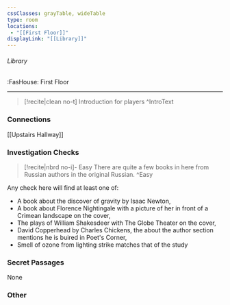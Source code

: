 ```yaml
---
cssClasses: grayTable, wideTable
type: room
locations:
 - "[[First Floor]]"
displayLink: "[[Library]]"
---
```

###### Library
<span class="sub2">:FasHouse: First Floor</span>

---

> [!recite|clean no-t]
>	Introduction for players
>^IntroText
	
### Connections
[[Upstairs Hallway]]

### Investigation Checks



> [!recite|nbrd no-i]- Easy
>	There are quite a few books in here from Russian authors in the original Russian.
>^Easy

Any check here will find at least one of:
- A book about the discover of gravity by Isaac Newton,
- A book about Florence Nightingale with a picture of her in front of a Crimean landscape on the cover,
- The plays of William Shakesdeer with The Globe Theater on the cover,
- David Copperhead by Charles Chickens, the about the author section mentions he is buired in Poet's Corner,
- Smell of ozone from lighting strike matches that of the study

### Secret Passages
None

### Other



